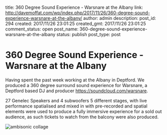 title: 360 Degree Sound Experience - Warsnare at the Albany
link: http://davemoffat.com/wp/index.php/2017/11/26/360-degree-sound-experience-warsnare-at-the-albany/
author: admin
description: 
post_id: 294
created: 2017/11/26 23:01:25
created_gmt: 2017/11/26 23:01:25
comment_status: open
post_name: 360-degree-sound-experience-warsnare-at-the-albany
status: publish
post_type: post

# 360 Degree Sound Experience - Warsnare at the Albany

Having spent the past week working at the Albany in Deptford. We produced a 360 degree surround sound experience for Warsnare, a Deptford based DJ and producer <https://soundcloud.com/warsnare>.

27 Genelec Speakers and 4 subwoofers 5 different stages, with live performance spatialised and mixed in with pre-recorded and spatial elements were used to produce a fully immersive experience for a sold out audience, as such tickets to watch from the balcony were also produced.

![ambisonic collage](/wp-content/uploads/2017/11/collage-2017-11-26-1024x768.png)